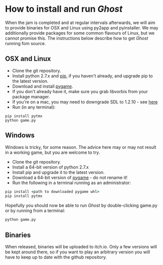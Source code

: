 # How to install and run *Ghost*
When the jam is completed and at regular intervals afterwards, we will aim to provide binaries for OSX and Linux using py2app and pyinstaller. We may additionally provide packages for some common flavours of Linux, but we cannot promise this. The instructions below describe how to get *Ghost* running fom source.

## OSX and Linux
* Clone the git repository.
* Install python 2.7.x and [pip](https://pip.pypa.io/en/stable/installing/), if you haven't already, and upgrade pip to the latest version.
* Download and install [pygame](http://www.pygame.org/download.shtml).
* If you don't already have it, make sure you grab libvorbis from your package manager.
* If you're on a mac, you may need to downgrade SDL to 1.2.10 - see [here](https://bitbucket.org/pygame/pygame/issues/284/max-osx-el-capitan-using-the-deprecated)
* Run (in any terminal): 
```shell
pip install pytmx
python game.py
```

## Windows
Windows is tricky, for some reason. The advice here may or may not result in a working game, but you are welcome to try.
* Clone the git repository.
* Install a 64-bit version of python 2.7.x
* Install pip and upgrade it to the latest version.
* Download a 64-bit version of [pygame](http://www.lfd.uci.edu/~gohlke/pythonlibs/#pygame) - do not rename it!
* Run the following in a terminal running as an administrator:
```cmd
pip install <path to downloaded pygame whl>
pip install pytmx
```
Hopefully you should now be able to run *Ghost* by double-clicking game.py or by running from a terminal:
```cmd
python game.py
```

## Binaries
When released, binaries will be uploaded to itch.io. Only a few versions will be kept around there, so if you want to play an arbitrary version you will have to keep up to date with the github repository.